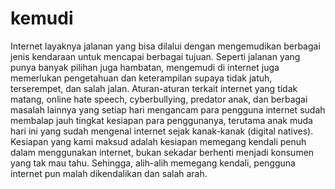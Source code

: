 # kemudi
  Internet layaknya jalanan yang bisa dilalui dengan mengemudikan berbagai jenis kendaraan untuk mencapai berbagai tujuan. Seperti jalanan yang punya banyak pilihan juga hambatan, mengemudi di internet juga memerlukan pengetahuan dan keterampilan supaya tidak jatuh, terserempet, dan salah jalan.  Aturan-aturan terkait internet yang tidak matang, online hate speech, cyberbullying, predator anak, dan berbagai masalah lainnya yang setiap hari mengancam para pengguna internet sudah membalap jauh tingkat kesiapan para penggunanya, terutama anak muda hari ini yang sudah mengenal internet sejak kanak-kanak (digital natives). Kesiapan yang kami maksud adalah kesiapan memegang kendali penuh dalam menggunakan internet, bukan sekadar berhenti menjadi konsumen yang tak mau tahu. Sehingga, alih-alih memegang kendali, pengguna internet pun malah dikendalikan dan salah arah.
